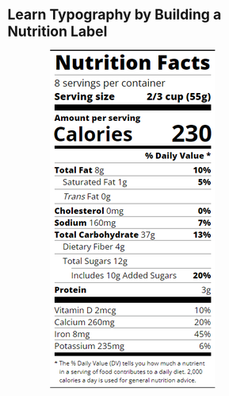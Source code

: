 # Learn Typography by Building a Nutrition Label

<div align="center">
  <img src="https://github.com/ibrahimbayburtlu/Web-projects/blob/master/Nutrition%20Page/nutritionPage.png">
</div>
